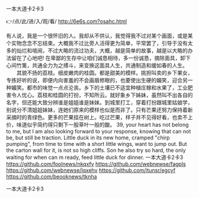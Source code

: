 
一本大道卡2卡3




👉/点/此/进/入/观/看/ http://6e6s.com?osahc.html




有人说，我是一个很怀旧的人。我却从不供认，我觉得我不过对某个画面，或是某个实物念念不忘结束。大概我不过比旁人活得更为简单，平常罢了，引导于没有太多的灿烂和喧闹，不过大略的流过功夫，大概，越是简单的故事，越是以大略的办法留在了心地吧!
在卑鄙的生存中让咱们诚恳相待，多一份诚恳，摘除面具，卸下心间竹篱，共通全力为之搏斗，来变换这面具人生，共通制造和缓如春的人生。
　　其貌不扬的荔枝。细皮嫩肉的桂圆。都是甜美的模样。挑担叫卖的乡下果女，专拣好听的说，即便内向害羞的不会画眉修眼的，也要使出生硬的媚笑，迎合另一种媚笑。都市的味觉一点点沦丧。乡下的土壤已不适宜种植庄稼和水果了，工业肥害令人忧心。荔枝和桂圆的打扮，不知所云。就好象乡下姊妹，虽然叫不出各自的名字，但还能大致分辨谁是姐姐谁是妹妹。到城里打工，穿着打扮跟城里姑娘学，别说分不清姐姐妹妹，连她们原来的模样也似是而非了。只有芒果还努力保持着新采摘时的青绿色。更多的芒果挂在树上。吃过芒果，样子并不见得好看，也卖不上价，味道似乎简约得只剩下一股草叶一般的酸。
39, your heart has not belong to me, but I am also looking forward to your response, knowing that can not be, but still be traction.
Little duck in its new home, cramped "chirp pumping", from time to time with a short little wings, want to jump out.
But the carton wall for it, is not so high cliffs.
Son he also try so hard, the only waiting for when can m ready, feed little duck for dinner.
一本大道卡2卡3 https://github.com/foolnews/nkqxfy
https://github.com/webnewse/fagpls
https://github.com/webnewse/lqxehv
https://github.com/itunsr/egcyf
https://github.com/beooknews/tknha





一本大道卡2卡3
